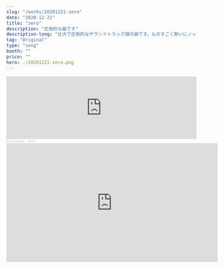 ```yaml
---
slug: "/works/20201221-zero"
date: "2020-12-21"
title: "zero"
description: "圧倒的な曲です"
description-long: "壮大で圧倒的なサウンドトラック調の曲です。ものすごく勢いにノッて作ることができた曲です。"
tag: "Original"
type: "song"
booth: ""
price: ""
hero: ./20201221-zero.png
---
```

<iframe width="100%" height="166" scrolling="no" frameborder="no" allow="autoplay" src="https://w.soundcloud.com/player/?url=https%3A//api.soundcloud.com/tracks/951599431&color=%23ff5500&auto_play=false&hide_related=false&show_comments=true&show_user=true&show_reposts=false&show_teaser=true"></iframe><div style="font-size: 10px; color: #cccccc;line-break: anywhere;word-break: normal;overflow: hidden;white-space: nowrap;text-overflow: ellipsis; font-family: Interstate,Lucida Grande,Lucida Sans Unicode,Lucida Sans,Garuda,Verdana,Tahoma,sans-serif;font-weight: 100;"><a href="https://soundcloud.com/kashiwade" title="Kashiwade" target="_blank" style="color: #cccccc; text-decoration: none;">Kashiwade</a> · <a href="https://soundcloud.com/kashiwade/zero" title="zero" target="_blank" style="color: #cccccc; text-decoration: none;">zero</a></div>

<iframe width="560" height="315" src="https://www.youtube.com/embed/VrSqITHSflQ" title="YouTube video player" frameborder="0" allow="accelerometer; autoplay; clipboard-write; encrypted-media; gyroscope; picture-in-picture" allowfullscreen></iframe>